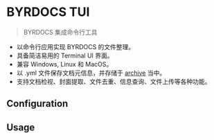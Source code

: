 # BYRDOCS TUI

> BYRDOCS 集成命令行工具

- 以命令行应用实现 BYRDOCS 的文件整理。
- 具备简洁易用的 Terminal UI 界面。
- 兼容 Windows, Linux 和 MacOS。
- 以 .yml 文件保存文档元信息，并存储于 [archive](https://github.com/byrdocs/byrdocs-archive) 当中。
- 支持文档检视、封面提取、文件去重、信息查询、文件上传等各种功能。

## Configuration

## Usage
